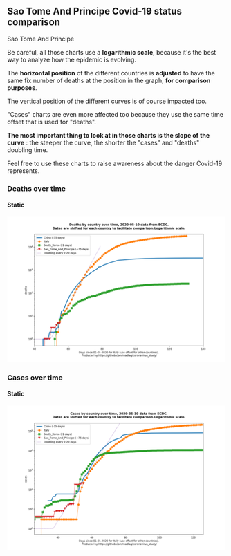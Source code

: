 ## Sao Tome And Principe Covid-19 status comparison 

Sao Tome And Principe



Be careful, all those charts use a **logarithmic scale**, because it's the best way to analyze how the epidemic is evolving.
 
The **horizontal position** of the different countries is **adjusted** to have the same fix number of deaths at the position in the graph, **for comparison purposes**.

The vertical position of the different curves is of course impacted too.

"Cases" charts are even more affected too because they use the same time offset that is used for "deaths".

**The most important thing to look at in those charts is the slope of the curve** : the steeper the curve, the shorter the "cases" and "deaths" doubling time.

Feel free to use these charts to raise awareness about the danger Covid-19 represents. 


 
### Deaths over time
 
#### Static
![Sao Tome And Principe covid-19 deaths static chart](https://raw.githubusercontent.com/madlag/coronavirus_study/master/notebooks/graphs/2020-05-10/countries/Sao_Tome_And_Principe/2020-05-10_Sao_Tome_And_Principe_deaths.png "Sao Tome And Principe covid-19 deaths static chart")   

 
### Cases over time
 
#### Static
![Sao Tome And Principe covid-19 cases static chart](https://raw.githubusercontent.com/madlag/coronavirus_study/master/notebooks/graphs/2020-05-10/countries/Sao_Tome_And_Principe/2020-05-10_Sao_Tome_And_Principe_cases.png "Sao Tome And Principe covid-19 cases static chart")   

